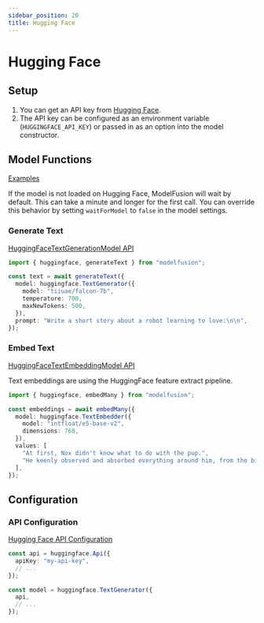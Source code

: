 ```yaml
---
sidebar_position: 20
title: Hugging Face
---
```


# Hugging Face

## Setup

1. You can get an API key from [Hugging Face](https://huggingface.co/).
1. The API key can be configured as an environment variable (`HUGGINGFACE_API_KEY`) or passed in as an option into the model constructor.

## Model Functions

[Examples](https://github.com/lgrammel/modelfusion/tree/main/examples/basic/src/model-provider/huggingface)

If the model is not loaded on Hugging Face, ModelFusion will wait by default.
This can take a minute and longer for the first call.
You can override this behavior by setting `waitForModel` to `false` in the model settings.

### Generate Text

[HuggingFaceTextGenerationModel API](/api/classes/HuggingFaceTextGenerationModel)

```ts
import { huggingface, generateText } from "modelfusion";

const text = await generateText({
  model: huggingface.TextGenerator({
    model: "tiiuae/falcon-7b",
    temperature: 700,
    maxNewTokens: 500,
  }),
  prompt: "Write a short story about a robot learning to love:\n\n",
});
```

### Embed Text

[HuggingFaceTextEmbeddingModel API](/api/classes/HuggingFaceTextEmbeddingModel)

Text embeddings are using the HuggingFace feature extract pipeline.

```ts
import { huggingface, embedMany } from "modelfusion";

const embeddings = await embedMany({
  model: huggingface.TextEmbedder({
    model: "intfloat/e5-base-v2",
    dimensions: 768,
  }),
  values: [
    "At first, Nox didn't know what to do with the pup.",
    "He keenly observed and absorbed everything around him, from the birds in the sky to the trees in the forest.",
  ],
});
```

## Configuration

### API Configuration

[Hugging Face API Configuration](/api/classes/HuggingFaceApiConfiguration)

```ts
const api = huggingface.Api({
  apiKey: "my-api-key",
  // ...
});

const model = huggingface.TextGenerator({
  api,
  // ...
});
```
